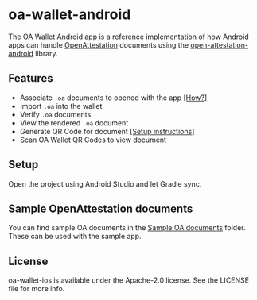 # oa-wallet-android
The OA Wallet Android app is a reference implementation of how Android apps can handle [OpenAttestation](https://www.openattestation.com/) documents using the [open-attestation-android](https://github.com/Open-Attestation/open-attestation-android) library.

## Features

- Associate `.oa` documents to opened with the app [[How?]](https://github.com/Open-Attestation/oa-wallet-android/wiki/How-to-associate-.oa-documents-to-your-app)
- Import `.oa` into the wallet
- Verify `.oa` documents
- View the rendered `.oa` document
- Generate QR Code for document [[Setup instructions]](https://github.com/Open-Attestation/oa-wallet-backend-example#installationdeployment-instructions)
- Scan OA Wallet QR Codes to view document


## Setup

Open the project using Android Studio and let Gradle sync.


## Sample OpenAttestation documents
You can find sample OA documents in the [Sample OA documents](https://github.com/Open-Attestation/oa-wallet-android/tree/master/Sample%20OA%20documents) folder. These can be used with the sample app.

## License

oa-wallet-ios is available under the Apache-2.0 license. See the LICENSE file for more info.
